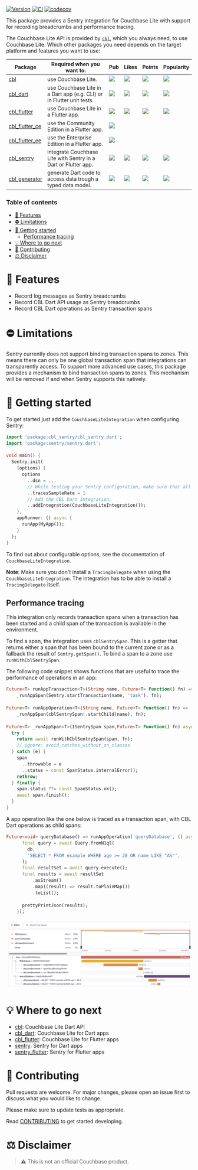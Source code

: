 [![Version](https://badgen.net/pub/v/cbl_sentry)](https://pub.dev/packages/cbl_sentry)
[![CI](https://github.com/cbl-dart/cbl-dart/actions/workflows/ci.yaml/badge.svg)](https://github.com/cbl-dart/cbl-dart/actions/workflows/ci.yaml)
[![codecov](https://codecov.io/gh/cbl-dart/cbl-dart/branch/main/graph/badge.svg?token=XNUVBY3Y39)](https://codecov.io/gh/cbl-dart/cbl-dart)

This package provides a Sentry integration for Couchbase Lite with support for
recording breadcrumbs and performance tracing.

The Couchbase Lite API is provided by [`cbl`][cbl], which you always need, to
use Couchbase Lite. Which other packages you need depends on the target platform
and features you want to use:

| Package          | Required when you want to:                                            | Pub                                          | Likes                                           | Points                                           | Popularity                                           |
| ---------------- | --------------------------------------------------------------------- | -------------------------------------------- | ----------------------------------------------- | ------------------------------------------------ | ---------------------------------------------------- |
| [cbl]            | use Couchbase Lite.                                                   | ![](https://badgen.net/pub/v/cbl)            | ![](https://badgen.net/pub/likes/cbl)           | ![](https://badgen.net/pub/points/cbl)           | ![](https://badgen.net/pub/popularity/cbl)           |
| [cbl_dart]       | use Couchbase Lite in a Dart app (e.g. CLI) or in Flutter unit tests. | ![](https://badgen.net/pub/v/cbl_dart)       | ![](https://badgen.net/pub/likes/cbl_dart)      | ![](https://badgen.net/pub/points/cbl_dart)      | ![](https://badgen.net/pub/popularity/cbl_dart)      |
| [cbl_flutter]    | use Couchbase Lite in a Flutter app.                                  | ![](https://badgen.net/pub/v/cbl_flutter)    | ![](https://badgen.net/pub/likes/cbl_flutter)   | ![](https://badgen.net/pub/points/cbl_flutter)   | ![](https://badgen.net/pub/popularity/cbl_flutter)   |
| [cbl_flutter_ce] | use the Community Edition in a Flutter app.                           | ![](https://badgen.net/pub/v/cbl_flutter_ce) |                                                 |                                                  |                                                      |
| [cbl_flutter_ee] | use the Enterprise Edition in a Flutter app.                          | ![](https://badgen.net/pub/v/cbl_flutter_ee) |                                                 |                                                  |                                                      |
| [cbl_sentry]     | integrate Couchbase Lite with Sentry in a Dart or Flutter app.        | ![](https://badgen.net/pub/v/cbl_sentry)     | ![](https://badgen.net/pub/likes/cbl_sentry)    | ![](https://badgen.net/pub/points/cbl_sentry)    | ![](https://badgen.net/pub/popularity/cbl_sentry)    |
| [cbl_generator]  | generate Dart code to access data trough a typed data model.          | ![](https://badgen.net/pub/v/cbl_generator)  | ![](https://badgen.net/pub/likes/cbl_generator) | ![](https://badgen.net/pub/points/cbl_generator) | ![](https://badgen.net/pub/popularity/cbl_generator) |

### Table of contents

- [🤩 Features](#-features)
- [⛔ Limitations](#-limitations)
- [🔌 Getting started](#-getting-started)
  - [Performance tracing](#performance-tracing)
- [💡 Where to go next](#-where-to-go-next)
- [🤝 Contributing](#-contributing)
- [⚖️ Disclaimer](#️-disclaimer)

# 🤩 Features

- Record log messages as Sentry breadcrumbs
- Record CBL Dart API usage as Sentry breadcrumbs
- Record CBL Dart operations as Sentry transaction spans

# ⛔ Limitations

Sentry currently does not support binding transaction spans to zones. This means
there can only be one global transaction span that integrations can
transparently access. To support more advanced use cases, this package provides
a mechanism to bind transaction spans to zones. This mechanism will be removed
if and when Sentry supports this natively.

# 🔌 Getting started

To get started just add the `CouchbaseLiteIntegration` when configuring Sentry:

```dart
import 'package:cbl_sentry/cbl_sentry.dart';
import 'package:sentry/sentry.dart';

void main() {
  Sentry.init(
    (options) {
      options
        ..dsn = ...
        // While testing your Sentry configuration, make sure that all traces are sampled.
        ..tracesSampleRate = 1
        // Add the CBL Dart integration.
        ..addIntegration(CouchbaseLiteIntegration());
    },
    appRunner: () async {
      runApp(MyApp());
    }
  );
}
```

To find out about configurable options, see the documentation of
`CouchbaseLiteIntegration`.

**Note**: Make sure you don't install a `TracingDelegate` when using the
`CouchbaseLiteIntegration`. The integration has to be able to install a
`TracingDelegate` itself.

## Performance tracing

This integration only records transaction spans when a transaction has been
started and a child span of the transaction is available in the environment.

To find a span, the integration uses `cblSentrySpan`. This is a getter that
returns either a span that has been bound to the current zone or as a fallback
the result of `Sentry.getSpan()`. To bind a span to a zone use
`runWithCblSentrySpan`.

The following code snippet shows functions that are useful to trace the
performance of operations in an app:

```dart
Future<T> runAppTransaction<T>(String name, Future<T> Function() fn) =>
    _runAppSpan(Sentry.startTransaction(name, 'task'), fn);

Future<T> runAppOperation<T>(String name, Future<T> Function() fn) =>
    _runAppSpan(cblSentrySpan!.startChild(name), fn);

Future<T> _runAppSpan<T>(ISentrySpan span,Future<T> Function() fn) async {
  try {
    return await runWithCblSentrySpan(span, fn);
    // ignore: avoid_catches_without_on_clauses
  } catch (e) {
    span
      ..throwable = e
      ..status = const SpanStatus.internalError();
    rethrow;
  } finally {
    span.status ??= const SpanStatus.ok();
    await span.finish();
  }
}
```

A app operation like the one below is traced as a transaction span, with CBL
Dart operations as child spans:

```dart
Future<void> queryDatabase() => runAppOperation('queryDatabase', () async {
      final query = await Query.fromN1ql(
        db,
        'SELECT * FROM example WHERE age >= 28 OR name LIKE "A%"',
      );
      final resultSet = await query.execute();
      final results = await resultSet
          .asStream()
          .map((result) => result.toPlainMap())
          .toList();

      prettyPrintJson(results);
    });
```

![Sentry Trace Example](https://github.com/cbl-dart/cbl-dart/blob/main/packages/cbl_sentry/doc/img/sentry-trace-example.png?raw=true)

# 💡 Where to go next

- [cbl]: Couchbase Lite Dart API
- [cbl_dart]: Couchbase Lite for Dart apps
- [cbl_flutter]: Couchbase Lite for Flutter apps
- [sentry]: Sentry for Dart apps
- [sentry_flutter]: Sentry for Flutter apps

# 🤝 Contributing

Pull requests are welcome. For major changes, please open an issue first to
discuss what you would like to change.

Please make sure to update tests as appropriate.

Read [CONTRIBUTING] to get started developing.

# ⚖️ Disclaimer

> ⚠️ This is not an official Couchbase product.

[contributing]: https://github.com/cbl-dart/cbl-dart/blob/main/CONTRIBUTING.md
[n1ql]: https://www.couchbase.com/products/n1ql
[n1ql language reference]:
  https://docs.couchbase.com/server/current/n1ql/n1ql-language-reference/index.html
[couchbase lite swift docs]:
  https://docs.couchbase.com/couchbase-lite/3.0/swift/quickstart.html
[cbl]: https://pub.dev/packages/cbl
[cbl_dart]: https://pub.dev/packages/cbl_dart
[cbl_flutter]: https://pub.dev/packages/cbl_flutter
[cbl_flutter_ce]: https://pub.dev/packages/cbl_flutter_ce
[cbl_flutter_ee]: https://pub.dev/packages/cbl_flutter_ee
[cbl_sentry]: https://pub.dev/packages/cbl_sentry
[cbl_generator]: https://pub.dev/packages/cbl_generator
[issues]: https://github.com/cbl-dart/cbl-dart/issues
[sync gateway]: https://www.couchbase.com/sync-gateway
[sync gateway docs]:
  https://docs.couchbase.com/sync-gateway/3.0/introduction.html
[sentry]: https://pub.dev/packages/sentry
[sentry_flutter]: https://pub.dev/packages/sentry_flutter
